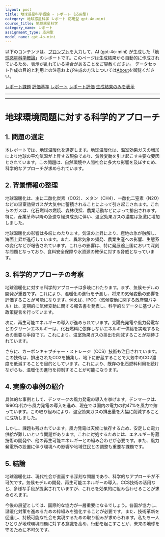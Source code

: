 ```yaml
---
layout: post
title: 地球惑星科学概論 - レポート (応用型)
category: 地球惑星科学 レポート 応用型 gpt-4o-mini
course_title: 地球惑星科学
category_name: レポート
assignment_type: 応用型
model_name: gpt-4o-mini
---
```


以下のコンテンツは、[プロンプト](http://127.0.0.1:8000/generated/地球惑星科学/gpt-4o-mini/prompt_レポート-応用型.md)を入力して、AI (gpt-4o-mini) が生成した「[地球惑星科学概論](/contents/地球惑星科学/)」のレポートです。このページは生成結果から自動的に作成されているため、表示が乱れている場合があることをご容赦ください。
データセット作成の目的と利用上の注意および生成の方法については[About](/About)を御覧ください。

[レポート課題](../レポート課題-応用型)
[評価基準](../評価基準-応用型)
[レポート](../レポート-応用型)
[レポート評価](../レポート評価-応用型)
[生成結果のみを表示](http://127.0.0.1:8000/generated/地球惑星科学/gpt-4o-mini/レポート-応用型.md)
  

***
***
  
# 地球環境問題に対する科学的アプローチ

## 1. 問題の選定

本レポートでは、地球温暖化を選定します。地球温暖化は、温室効果ガスの増加により地球の平均気温が上昇する現象であり、気候変動を引き起こす主要な要因とされています。この問題は、自然環境や人間社会に多大な影響を及ぼすため、科学的なアプローチが求められています。

## 2. 背景情報の整理

地球温暖化は、主に二酸化炭素（CO2）、メタン（CH4）、一酸化二窒素（N2O）などの温室効果ガスが大気中に蓄積されることによって引き起こされます。これらのガスは、化石燃料の燃焼、森林伐採、農業活動などによって排出されます。特に、産業革命以降の急速な経済成長に伴い、温室効果ガスの濃度は急激に増加しました。

地球温暖化の影響は多岐にわたります。気温の上昇により、極地の氷が融解し、海面上昇が進行しています。また、異常気象の頻発、農業生産への影響、生態系の変化などが報告されています。これらの影響は、特に発展途上国において深刻な問題となっており、食料安全保障や水資源の確保に対する脅威となっています。

## 3. 科学的アプローチの考察

地球温暖化に対する科学的アプローチは多岐にわたります。まず、気候モデルの開発が重要です。これにより、温暖化の進行を予測し、将来の気候変動の影響を評価することが可能になります。例えば、IPCC（気候変動に関する政府間パネル）は、定期的に気候変動に関する報告書を発表し、科学的なデータに基づいた政策提言を行っています。

次に、再生可能エネルギーの導入が進められています。太陽光発電や風力発電などのクリーンエネルギーは、化石燃料に依存しないエネルギー供給を実現するための重要な手段です。これにより、温室効果ガスの排出を削減することが期待されています。

さらに、カーボンキャプチャー・ストレージ（CCS）技術も注目されています。この技術は、排出されたCO2を捕集し、地下に貯蔵することで大気中のCO2濃度を低減することを目的としています。これにより、既存の化石燃料利用を続けながらも、温暖化の進行を抑制することが可能になります。

## 4. 実際の事例の紹介

具体的な事例として、デンマークの風力発電の導入を挙げます。デンマークは、1990年代から風力発電の導入を進め、現在では国内の電力の約47%を風力で賄っています。この取り組みにより、温室効果ガスの排出量を大幅に削減することに成功しました。

しかし、課題も残されています。風力発電は天候に依存するため、安定した電力供給が難しいという問題があります。これに対処するためには、エネルギー貯蔵技術の開発や、他の再生可能エネルギーとの組み合わせが必要です。また、風力発電所の設置に伴う環境への影響や地域住民との調整も重要な課題です。

## 5. 結論

地球温暖化は、現代社会が直面する深刻な問題であり、科学的なアプローチが不可欠です。気候モデルの開発、再生可能エネルギーの導入、CCS技術の活用など、多様な手段が提案されていますが、これらを効果的に組み合わせることが求められます。

今後の展望としては、国際的な協力が一層重要になるでしょう。各国が協力し、温暖化対策を進めるための枠組みを強化することが必要です。また、技術革新を促進し、持続可能な社会を実現するための取り組みが求められます。私たち一人ひとりが地球環境問題に対する意識を高め、行動を起こすことが、未来の地球を守るために不可欠です。
